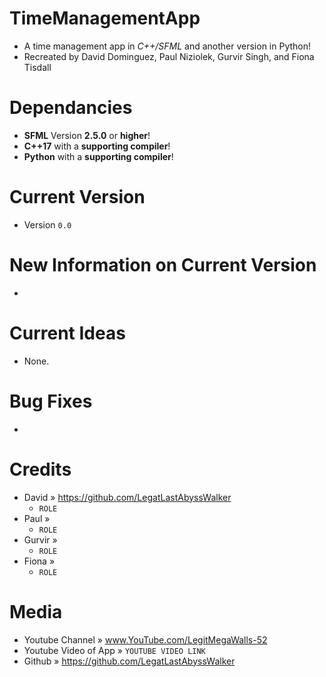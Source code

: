 # TimeManagementApp
* A time management app in _C++/SFML_ and another version in Python!
* Recreated by David Dominguez, Paul Niziolek, Gurvir Singh, and Fiona Tisdall


# Dependancies
* **SFML** Version **2.5.0** or **higher**!
* **C++17** with a **supporting compiler**!
* **Python** with a **supporting compiler**!

# Current Version
* Version `0.0`

# New Information on Current Version
* 

# Current Ideas
* None.

# Bug Fixes
*

# Credits
* David » https://github.com/LegatLastAbyssWalker
  - `ROLE`
* Paul » 
  - `ROLE`
* Gurvir »
  - `ROLE`
* Fiona »
  - `ROLE`

# Media
* Youtube Channel » www.YouTube.com/LegitMegaWalls-52
* Youtube Video of App » `YOUTUBE VIDEO LINK`
* Github » https://github.com/LegatLastAbyssWalker
